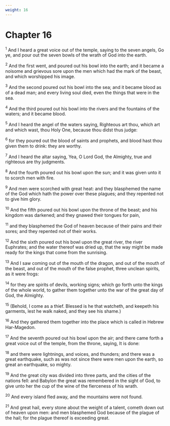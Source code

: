 ```yaml
---
weight: 16
---
```


# Chapter 16

<sup>1</sup> And I heard a great voice out of the temple, saying to the seven angels, Go ye, and pour out the seven bowls of the wrath of God into the earth. 

<sup>2</sup> And the first went, and poured out his bowl into the earth; and it became a noisome and grievous sore upon the men which had the mark of the beast, and which worshipped his image. 

<sup>3</sup> And the second poured out his bowl into the sea; and it became blood as of a dead man; and every living soul died, even the things that were in the sea. 

<sup>4</sup> And the third poured out his bowl into the rivers and the fountains of the waters; and it became blood. 

<sup>5</sup> And I heard the angel of the waters saying, Righteous art thou, which art and which wast, thou Holy One, because thou didst thus judge: 

<sup>6</sup> for they poured out the blood of saints and prophets, and blood hast thou given them to drink: they are worthy. 

<sup>7</sup> And I heard the altar saying, Yea, O Lord God, the Almighty, true and righteous are thy judgments. 

<sup>8</sup> And the fourth poured out his bowl upon the sun; and it was given unto it to scorch men with fire. 

<sup>9</sup> And men were scorched with great heat: and they blasphemed the name of the God which hath the power over these plagues; and they repented not to give him glory. 

<sup>10</sup> And the fifth poured out his bowl upon the throne of the beast; and his kingdom was darkened; and they gnawed their tongues for pain, 

<sup>11</sup> and they blasphemed the God of heaven because of their pains and their sores; and they repented not of their works. 

<sup>12</sup> And the sixth poured out his bowl upon the great river, the river Euphrates; and the water thereof was dried up, that the way might be made ready for the kings that come from the sunrising. 

<sup>13</sup> And I saw coming out of the mouth of the dragon, and out of the mouth of the beast, and out of the mouth of the false prophet, three unclean spirits, as it were frogs: 

<sup>14</sup> for they are spirits of devils, working signs; which go forth unto the kings of the whole world, to gather them together unto the war of the great day of God, the Almighty. 

<sup>15</sup> (Behold, I come as a thief. Blessed is he that watcheth, and keepeth his garments, lest he walk naked, and they see his shame.) 

<sup>16</sup> And they gathered them together into the place which is called in Hebrew Har-Magedon. 

<sup>17</sup> And the seventh poured out his bowl upon the air; and there came forth a great voice out of the temple, from the throne, saying, It is done: 

<sup>18</sup> and there were lightnings, and voices, and thunders; and there was a great earthquake, such as was not since there were men upon the earth, so great an earthquake, so mighty. 

<sup>19</sup> And the great city was divided into three parts, and the cities of the nations fell: and Babylon the great was remembered in the sight of God, to give unto her the cup of the wine of the fierceness of his wrath. 

<sup>20</sup> And every island fled away, and the mountains were not found. 

<sup>21</sup> And great hail, every stone about the weight of a talent, cometh down out of heaven upon men: and men blasphemed God because of the plague of the hail; for the plague thereof is exceeding great. 


